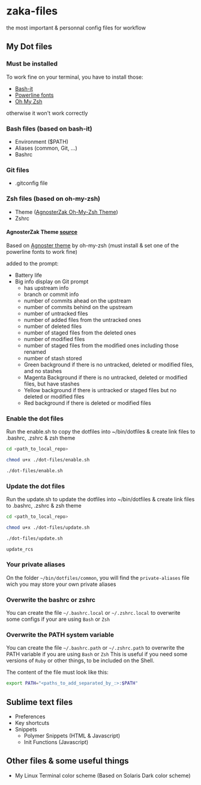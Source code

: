 # zaka-files
the most important & personnal config files for workflow

## My Dot files

### Must be installed

To work fine on your terminal, you have to install those:

  * [Bash-it](https://github.com/Bash-it/bash-it)
  * [Powerline fonts](https://github.com/powerline/fonts)
  * [Oh My Zsh](https://github.com/robbyrussell/oh-my-zsh)

otherwise it won't work correctly

### Bash files (based on bash-it)
  * Environment ($PATH)
  * Aliases (common, Git, ...)
  * Bashrc

### Git files
  * .gitconfig file

### Zsh files (based on oh-my-zsh)
  * Theme ([AgnosterZak Oh-My-Zsh Theme](https://github.com/zakaziko99/agnosterzak-ohmyzsh-theme))
  * Zshrc

#### AgnosterZak Theme [source](https://github.com/zakaziko99/agnosterzak-ohmyzsh-theme)
Based on [Agnoster theme](https://gist.github.com/agnoster/3712874) by oh-my-zsh (must install & set one of the powerline fonts to work fine)

added to the prompt:

  * Battery life
  * Big info display on Git prompt
    + has upstream info
    + branch or commit info
    + number of commits ahead on the upstream
    + number of commits behind on the upstream
    + number of untracked files
    + number of added files from the untracked ones
    + number of deleted files
    + number of staged files from the deleted ones
    + number of modified files
    + number of staged files from the modified ones including those renamed
    + number of stash stored
    + Green background if there is no untracked, deleted or modified files, and no stashes
    + Magenta Background if there is no untracked, deleted or modified files, but have stashes
    + Yellow background if there is untracked or staged files but no deleted or modified files
    + Red background if there is deleted or modified files

### Enable the dot files
Run the enable.sh to copy the dotfiles into ~/bin/dotfiles & create link files
to .bashrc, .zshrc & zsh theme
```sh
cd <path_to_local_repo>
```

```sh
chmod u+x ./dot-files/enable.sh
```

```sh
./dot-files/enable.sh
```

### Update the dot files
Run the update.sh to update the dotfiles into ~/bin/dotfiles & create link files
to .bashrc, .zshrc & zsh theme
```sh
cd <path_to_local_repo>
```

```sh
chmod u+x ./dot-files/update.sh
```

```sh
./dot-files/update.sh
```

```sh
update_rcs
```

### Your private aliases
On the folder `~/bin/dotfiles/common`, you will find the `private-aliases` file wich you may store your own private aliases

### Overwrite the bashrc or zshrc
You can create the file `~/.bashrc.local` or `~/.zshrc.local` to overwrite some configs if your are using `Bash` or `Zsh`

### Overwrite the PATH system variable
You can create the file `~/.bashrc.path` or `~/.zshrc.path` to overwrite the PATH variable if you are using `Bash` or `Zsh`
This is useful if you need some versions of `Ruby` or other things, to be included on the Shell.

The content of the file must look like this:
```sh
export PATH="<paths_to_add_separated_by_:>:$PATH"
```

## Sublime text files
  * Preferences
  * Key shortcuts
  * Snippets
    - Polymer Snippets (HTML & Javascript)
    - Init Functions (Javascript)

## Other files & some useful things
  * My Linux Terminal color scheme (Based on Solaris Dark color scheme)
